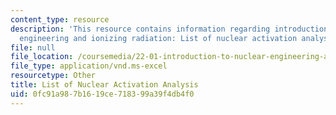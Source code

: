```yaml
---
content_type: resource
description: 'This resource contains information regarding introduction to nuclear
  engineering and ionizing radiation: List of nuclear activation analysis.'
file: null
file_location: /coursemedia/22-01-introduction-to-nuclear-engineering-and-ionizing-radiation-fall-2016/0fc91a987b1619ce718399a39f4db4f0_ps5_NAA.xls
file_type: application/vnd.ms-excel
resourcetype: Other
title: List of Nuclear Activation Analysis
uid: 0fc91a98-7b16-19ce-7183-99a39f4db4f0
---
```

